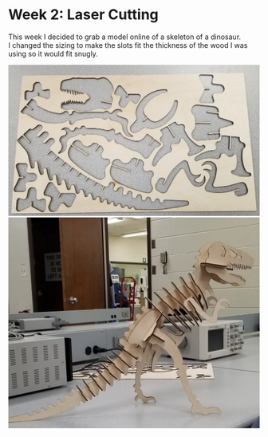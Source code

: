 # Week 2: Laser Cutting

This week I decided to grab a model online of a skeleton of a dinosaur.  
I changed the sizing to make the slots fit the thickness of the wood I was using so it would fit snugly.

![lasercut](DINO_CUTOUT.jpg)
![DINO](DINO.jpg)
